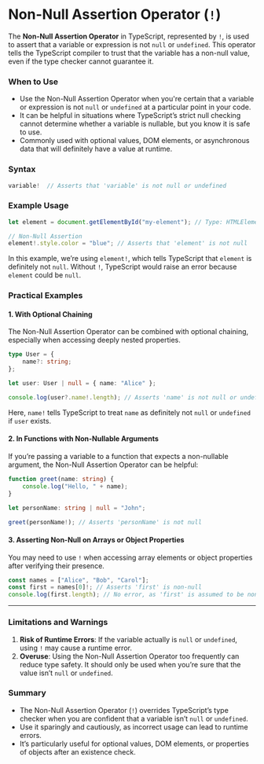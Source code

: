 # Non-Null Assertion Operator (`!`)

The **Non-Null Assertion Operator** in TypeScript, represented by `!`, is used to assert that a variable or expression is not `null` or `undefined`. This operator tells the TypeScript compiler to trust that the variable has a non-null value, even if the type checker cannot guarantee it.

### When to Use

- Use the Non-Null Assertion Operator when you're certain that a variable or expression is not `null` or `undefined` at a particular point in your code.
- It can be helpful in situations where TypeScript’s strict null checking cannot determine whether a variable is nullable, but you know it is safe to use.
- Commonly used with optional values, DOM elements, or asynchronous data that will definitely have a value at runtime.

### Syntax

```typescript
variable!  // Asserts that 'variable' is not null or undefined
```

### Example Usage

```typescript
let element = document.getElementById("my-element"); // Type: HTMLElement | null

// Non-Null Assertion
element!.style.color = "blue"; // Asserts that 'element' is not null
```

In this example, we’re using `element!`, which tells TypeScript that `element` is definitely not `null`. Without `!`, TypeScript would raise an error because `element` could be `null`.

### Practical Examples

#### 1. With Optional Chaining

The Non-Null Assertion Operator can be combined with optional chaining, especially when accessing deeply nested properties.

```typescript
type User = {
    name?: string;
};

let user: User | null = { name: "Alice" };

console.log(user?.name!.length); // Asserts 'name' is not null or undefined
```

Here, `name!` tells TypeScript to treat `name` as definitely not `null` or `undefined` if `user` exists.

#### 2. In Functions with Non-Nullable Arguments

If you’re passing a variable to a function that expects a non-nullable argument, the Non-Null Assertion Operator can be helpful:

```typescript
function greet(name: string) {
    console.log("Hello, " + name);
}

let personName: string | null = "John";

greet(personName!); // Asserts 'personName' is not null
```

#### 3. Asserting Non-Null on Arrays or Object Properties

You may need to use `!` when accessing array elements or object properties after verifying their presence.

```typescript
const names = ["Alice", "Bob", "Carol"];
const first = names[0]!; // Asserts 'first' is non-null
console.log(first.length); // No error, as 'first' is assumed to be non-null
```

---

### Limitations and Warnings

1. **Risk of Runtime Errors**: If the variable actually is `null` or `undefined`, using `!` may cause a runtime error.
2. **Overuse**: Using the Non-Null Assertion Operator too frequently can reduce type safety. It should only be used when you’re sure that the value isn’t `null` or `undefined`.

### Summary

- The Non-Null Assertion Operator (`!`) overrides TypeScript’s type checker when you are confident that a variable isn’t `null` or `undefined`.
- Use it sparingly and cautiously, as incorrect usage can lead to runtime errors.
- It’s particularly useful for optional values, DOM elements, or properties of objects after an existence check. 

